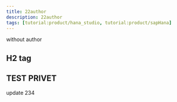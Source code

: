 ```yaml
---
title: 22author
description: 22author
tags: [tutorial:product/hana_studio, tutorial:product/sapHana]
---
```

without author
## H2 tag

## TEST PRIVET

update
234
